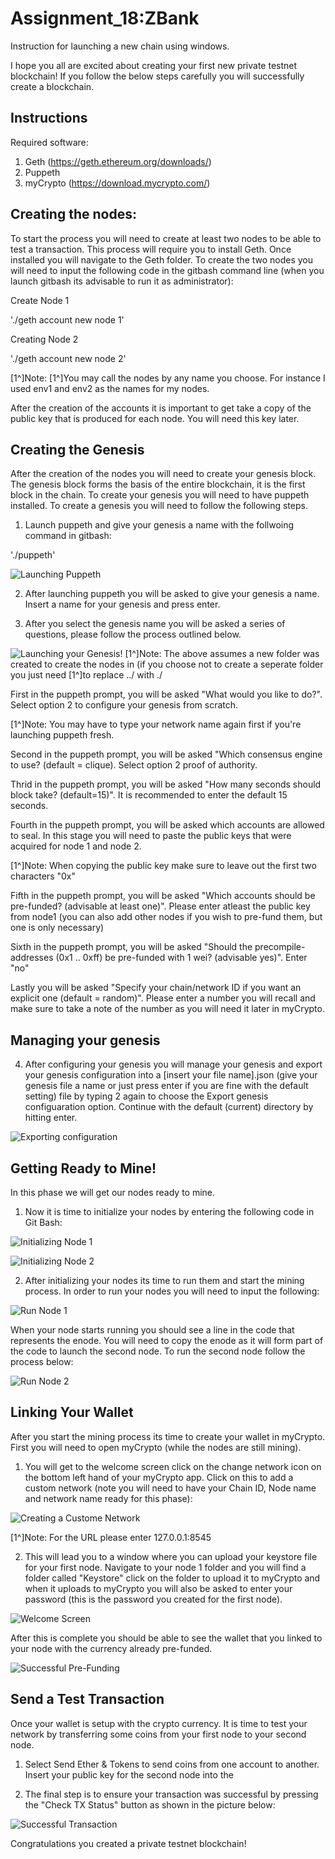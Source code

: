 # **Assignment_18:ZBank**

Instruction for launching a new chain using windows.

I hope you all are excited about creating your first new private testnet blockchain! If you follow the below steps carefully you will successfully create a blockchain.

## **Instructions**

Required software:

1. Geth (https://geth.ethereum.org/downloads/)
2. Puppeth 
3. myCrypto (https://download.mycrypto.com/)

## **Creating the nodes:**

To start the process you will need to create at least two nodes to be able to test a transaction. This process will require you to install Geth. Once installed you will navigate to the Geth folder. To create the two nodes you will need to input the following code in the gitbash command line (when you launch gitbash its advisable to run it as administrator):

Create Node 1

'./geth account new node 1'

Creating Node 2

'./geth account new node 2'

[1^]Note: 
[1^]You may call the nodes by any name you choose. For instance I used env1 and env2 as the names for my nodes.

After the creation of the accounts it is important to get take a copy of the public key that is produced for each node. You will need this key later.

## **Creating the Genesis**

After the creation of the nodes you will need to create your genesis block. The genesis block forms the basis of the entire blockchain, it is the first block in the chain. To create your genesis you will need to have puppeth installed. To create a genesis you will need to follow the following steps.

1. Launch puppeth and give your genesis a name with the follwoing command in gitbash:

'./puppeth'

![Launching Puppeth](launching_puppeth.png)

2. After launching puppeth you will be asked to give your genesis a name. Insert a name for your genesis and press enter.

3. After you select the genesis name you will be asked a series of questions, please follow the process outlined below. 

![Launching your Genesis!](launching_puppeth.png)
[1^]Note: The above assumes a new folder was created to create the nodes in (if you choose not to create a seperate folder you just need 
[1^]to replace ../ with ./

First in the puppeth prompt, you will be asked "What would you like to do?". Select option 2 to configure your genesis from scratch.

[1^]Note: You may have to type your network name again first if you're launching puppeth fresh.

Second in the puppeth prompt, you will be asked "Which consensus engine to use? (default = clique). Select option 2 proof of authority. 

Thrid in the puppeth prompt, you will be asked "How many seconds should block take? (default=15)". It is recommended to enter the default 15 seconds.

Fourth in the puppeth prompt, you will be asked which accounts are allowed to seal. In this stage you will need to paste the public keys that were acquired for node 1 and node 2. 

[1^]Note: When copying the public key make sure to leave out the first two characters "0x"

Fifth in the puppeth prompt, you will be asked "Which accounts should be pre-funded? (advisable at least one)". Please enter atleast the public key from node1 (you can also add other nodes if you wish to pre-fund them, but one is only necessary)

Sixth in the puppeth prompt, you will be asked "Should the precompile-addresses (0x1 .. 0xff) be pre-funded with 1 wei? (advisable yes)". Enter "no"

Lastly you will be asked "Specify your chain/network ID if you want an explicit one (default = random)". Please enter a number you will recall and make sure to take a note of the number as you will need it later in myCrypto.

## **Managing your genesis**

4. After configuring your genesis you will manage your genesis and export your genesis configuration into a [insert your file name].json (give your genesis file a name or just press enter if you are fine with the default setting) file by typing 2 again to choose the Export genesis configuaration option. Continue with the default (current) directory by hitting enter.

![Exporting configuration](export_config.png)

## **Getting Ready to Mine!**

In this phase we will get our nodes ready to mine.

1. Now it is time to initialize your nodes by entering the following code in Git Bash:

![Initializing Node 1](initializing_env1.png)

![Initializing Node 2](initializing_env2.png)

2. After initializing your nodes its time to run them and start the mining process. In order to run your nodes you will need to input the following:

![Run Node 1](running_env1.png)

When your node starts running you should see a line in the code that represents the enode. You will need to copy the enode as it will form part of the code to launch the second node. To run the second node follow the process below:

![Run Node 2](running_env2.png)


## **Linking Your Wallet**

After you start the mining process its time to create your wallet in myCrypto. First you will need to open myCrypto (while the nodes are still mining). 

1. You will get to the welcome screen click on the change network icon on the bottom left hand of your myCrypto app. Click on this to add a custom network (note you will need to have your Chain ID, Node name and network name ready for this phase):

![Creating a Custome Network](custom_network_input.png)

[1^]Note: For the URL please enter 127.0.0.1:8545

2.  This will lead you to a window where you can upload your keystore file for your first node. Navigate to your node 1 folder and you will find a folder called "Keystore" click on the folder to upload it to myCrypto and when it uploads to myCrypto you will also be asked to enter your password (this is the password you created for the first node). 

![Welcome Screen](MyCrypto_starter_screen.png)

After this is complete you should be able to see the wallet that you linked to your node with the currency already pre-funded.

![Successful Pre-Funding](pre_funded_node.png)

## **Send a Test Transaction**

Once your wallet is setup with the crypto currency. It is time to test your network by transferring some coins from your first node to your second node. 

1. Select Send Ether & Tokens to send coins from one account to another. Insert your public key for the second node into the 


2. The final step is to ensure your transaction was successful by pressing the "Check TX Status" button as shown in the picture below:

![Successful Transaction](node_2_successful_transfer.png)

Congratulations you created a private testnet blockchain!



